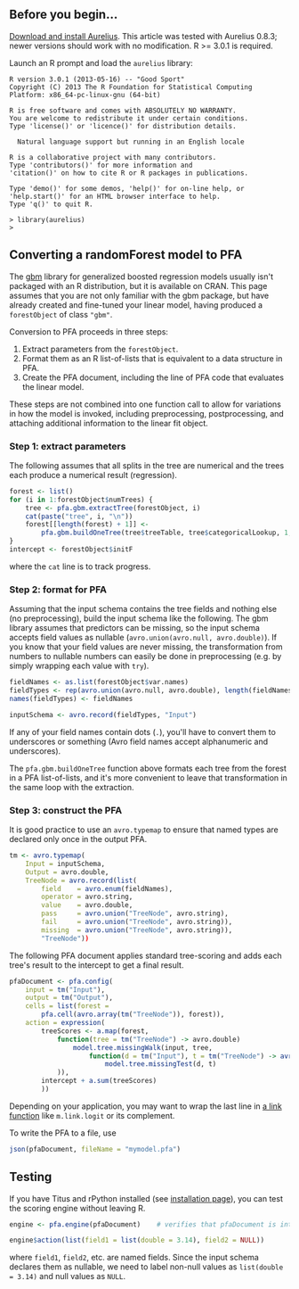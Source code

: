 ## Before you begin...

[Download and install Aurelius](Installation#case-5-you-want-to-use-aurelius-in-r).  This article was tested with Aurelius 0.8.3; newer versions should work with no modification.  R >= 3.0.1 is required.

Launch an R prompt and load the `aurelius` library:

    R version 3.0.1 (2013-05-16) -- "Good Sport"
    Copyright (C) 2013 The R Foundation for Statistical Computing
    Platform: x86_64-pc-linux-gnu (64-bit)

    R is free software and comes with ABSOLUTELY NO WARRANTY.
    You are welcome to redistribute it under certain conditions.
    Type 'license()' or 'licence()' for distribution details.

      Natural language support but running in an English locale

    R is a collaborative project with many contributors.
    Type 'contributors()' for more information and
    'citation()' on how to cite R or R packages in publications.

    Type 'demo()' for some demos, 'help()' for on-line help, or
    'help.start()' for an HTML browser interface to help.
    Type 'q()' to quit R.

    > library(aurelius)
    >

## Converting a randomForest model to PFA

The [gbm](https://cran.r-project.org/web/packages/gbm/index.html) library for generalized boosted regression models usually isn't packaged with an R distribution, but it is available on CRAN. This page assumes that you are not only familiar with the gbm package, but have already created and fine-tuned your linear model, having produced a `forestObject` of class `"gbm"`.

Conversion to PFA proceeds in three steps:

   1. Extract parameters from the `forestObject`.
   2. Format them as an R list-of-lists that is equivalent to a data structure in PFA.
   3. Create the PFA document, including the line of PFA code that evaluates the linear model.

These steps are not combined into one function call to allow for variations in how the model is invoked, including preprocessing, postprocessing, and attaching additional information to the linear fit object.

### Step 1: extract parameters

The following assumes that all splits in the tree are numerical and the trees each produce a numerical result (regression).

```R
forest <- list()
for (i in 1:forestObject$numTrees) {
    tree <- pfa.gbm.extractTree(forestObject, i)
    cat(paste("tree", i, "\n"))
    forest[[length(forest) + 1]] <-
        pfa.gbm.buildOneTree(tree$treeTable, tree$categoricalLookup, 1, labelVar)$TreeNode
}
intercept <- forestObject$initF
```

where the `cat` line is to track progress.

### Step 2: format for PFA

Assuming that the input schema contains the tree fields and nothing else (no preprocessing), build the input schema like the following. The gbm library assumes that predictors can be missing, so the input schema accepts field values as nullable (`avro.union(avro.null, avro.double)`). If you know that your field values are never missing, the transformation from numbers to nullable numbers can easily be done in preprocessing (e.g. by simply wrapping each value with `try`).

```R
fieldNames <- as.list(forestObject$var.names)
fieldTypes <- rep(avro.union(avro.null, avro.double), length(fieldNames))
names(fieldTypes) <- fieldNames

inputSchema <- avro.record(fieldTypes, "Input")
```

If any of your field names contain dots (`.`), you'll have to convert them to underscores or something (Avro field names accept alphanumeric and underscores).

The `pfa.gbm.buildOneTree` function above formats each tree from the forest in a PFA list-of-lists, and it's more convenient to leave that transformation in the same loop with the extraction.

### Step 3: construct the PFA

It is good practice to use an `avro.typemap` to ensure that named types are declared only once in the output PFA.

```R
tm <- avro.typemap(
    Input = inputSchema,
    Output = avro.double,
    TreeNode = avro.record(list(
        field    = avro.enum(fieldNames),
        operator = avro.string,
        value    = avro.double,
        pass     = avro.union("TreeNode", avro.string),
        fail     = avro.union("TreeNode", avro.string)),
        missing  = avro.union("TreeNode", avro.string)),
        "TreeNode"))
```

The following PFA document applies standard tree-scoring and adds each tree's result to the intercept to get a final result.

```R
pfaDocument <- pfa.config(
    input = tm("Input"),
    output = tm("Output"),
    cells = list(forest =
        pfa.cell(avro.array(tm("TreeNode")), forest)),
    action = expression(
        treeScores <- a.map(forest,
            function(tree = tm("TreeNode") -> avro.double)
                model.tree.missingWalk(input, tree,
                    function(d = tm("Input"), t = tm("TreeNode") -> avro.union(avro.null, avro.boolean))
                        model.tree.missingTest(d, t)
            )),
        intercept + a.sum(treeScores)
        ))
```

Depending on your application, you may want to wrap the last line in [a link function](http://dmg.org/pfa/docs/library/#lib:m.link) like `m.link.logit` or its complement.

To write the PFA to a file, use

```R
json(pfaDocument, fileName = "mymodel.pfa")
```

## Testing

If you have Titus and rPython installed (see [installation page](Installation#case-5-you-want-to-use-aurelius-in-r)), you can test the scoring engine without leaving R.

```R
engine <- pfa.engine(pfaDocument)    # verifies that pfaDocument is internally consistent

engine$action(list(field1 = list(double = 3.14), field2 = NULL))
```

where `field1`, `field2`, etc. are named fields. Since the input schema declares them as nullable, we need to label non-null values as `list(double = 3.14)` and null values as `NULL`.
